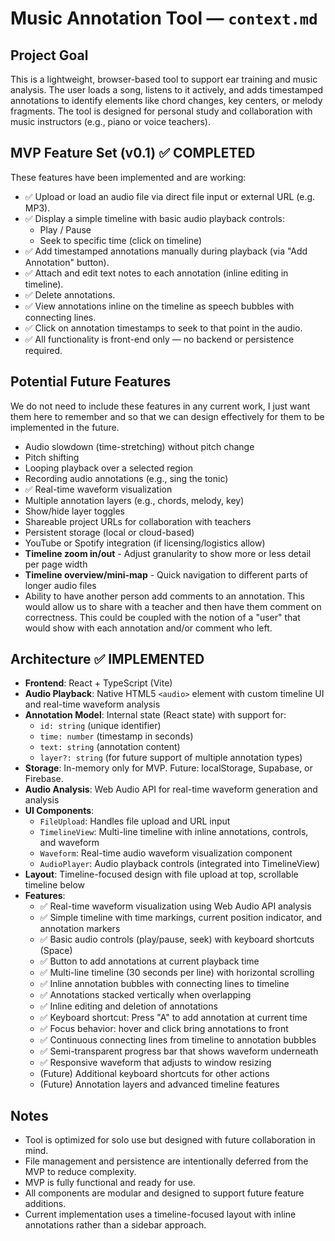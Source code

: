 # Music Annotation Tool — `context.md`

## Project Goal

This is a lightweight, browser-based tool to support ear training and music analysis. The user loads a song, listens to it actively, and adds timestamped annotations to identify elements like chord changes, key centers, or melody fragments. The tool is designed for personal study and collaboration with music instructors (e.g., piano or voice teachers).

## MVP Feature Set (v0.1) ✅ COMPLETED

These features have been implemented and are working:

- ✅ Upload or load an audio file via direct file input or external URL (e.g. MP3).
- ✅ Display a simple timeline with basic audio playback controls:
  - Play / Pause
  - Seek to specific time (click on timeline)
- ✅ Add timestamped annotations manually during playback (via "Add Annotation" button).
- ✅ Attach and edit text notes to each annotation (inline editing in timeline).
- ✅ Delete annotations.
- ✅ View annotations inline on the timeline as speech bubbles with connecting lines.
- ✅ Click on annotation timestamps to seek to that point in the audio.
- ✅ All functionality is front-end only — no backend or persistence required.

## Potential Future Features

We do not need to include these features in any current work, I just want them here to remember and so that we can design effectively for them to be implemented in the future.

- Audio slowdown (time-stretching) without pitch change
- Pitch shifting
- Looping playback over a selected region
- Recording audio annotations (e.g., sing the tonic)
- ✅ Real-time waveform visualization
- Multiple annotation layers (e.g., chords, melody, key)
- Show/hide layer toggles
- Shareable project URLs for collaboration with teachers
- Persistent storage (local or cloud-based)
- YouTube or Spotify integration (if licensing/logistics allow)
- **Timeline zoom in/out** - Adjust granularity to show more or less detail per page width
- **Timeline overview/mini-map** - Quick navigation to different parts of longer audio files
- Ability to have another person add comments to an annotation. This would allow us to share with a teacher and then have them comment on correctness. This could be coupled with the notion of a "user" that would show with each annotation and/or comment who left.

## Architecture ✅ IMPLEMENTED

- **Frontend**: React + TypeScript (Vite)
- **Audio Playback**: Native HTML5 `<audio>` element with custom timeline UI and real-time waveform analysis
- **Annotation Model**: Internal state (React state) with support for:
  - `id: string` (unique identifier)
  - `time: number` (timestamp in seconds)
  - `text: string` (annotation content)
  - `layer?: string` (for future support of multiple annotation types)
- **Storage**: In-memory only for MVP. Future: localStorage, Supabase, or Firebase.
- **Audio Analysis**: Web Audio API for real-time waveform generation and analysis
- **UI Components**:
  - `FileUpload`: Handles file upload and URL input
  - `TimelineView`: Multi-line timeline with inline annotations, controls, and waveform
  - `Waveform`: Real-time audio waveform visualization component
  - `AudioPlayer`: Audio playback controls (integrated into TimelineView)
- **Layout**: Timeline-focused design with file upload at top, scrollable timeline below
- **Features**:
  - ✅ Real-time waveform visualization using Web Audio API analysis
  - ✅ Simple timeline with time markings, current position indicator, and annotation markers
  - ✅ Basic audio controls (play/pause, seek) with keyboard shortcuts (Space)
  - ✅ Button to add annotations at current playback time
  - ✅ Multi-line timeline (30 seconds per line) with horizontal scrolling
  - ✅ Inline annotation bubbles with connecting lines to timeline
  - ✅ Annotations stacked vertically when overlapping
  - ✅ Inline editing and deletion of annotations
  - ✅ Keyboard shortcut: Press "A" to add annotation at current time
  - ✅ Focus behavior: hover and click bring annotations to front
  - ✅ Continuous connecting lines from timeline to annotation bubbles
  - ✅ Semi-transparent progress bar that shows waveform underneath
  - ✅ Responsive waveform that adjusts to window resizing
  - (Future) Additional keyboard shortcuts for other actions
  - (Future) Annotation layers and advanced timeline features

## Notes

- Tool is optimized for solo use but designed with future collaboration in mind.
- File management and persistence are intentionally deferred from the MVP to reduce complexity.
- MVP is fully functional and ready for use.
- All components are modular and designed to support future feature additions.
- Current implementation uses a timeline-focused layout with inline annotations rather than a sidebar approach.
